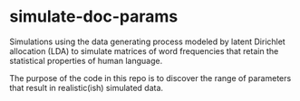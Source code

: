 # simulate-doc-params
Simulations using the data generating process modeled by latent Dirichlet allocation (LDA) to simulate matrices of word frequencies that retain the statistical properties of human language.

The purpose of the code in this repo is to discover the range of parameters that result in realistic(ish) simulated data. 
